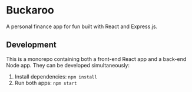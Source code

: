 # Buckaroo

A personal finance app for fun built with React and Express.js.

## Development

This is a monorepo containing both a front-end React app and a back-end Node app. They can be developed simultaneously:

1. Install dependencies: `npm install`
2. Run both apps: `npm start`
